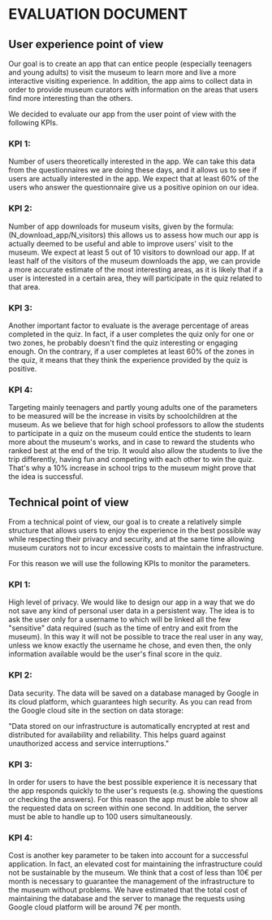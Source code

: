 # EVALUATION DOCUMENT

## User experience point of view
Our goal is to create an app that can entice people (especially teenagers and young adults) to visit the museum to learn more and live a more interactive visiting experience.
In addition, the app aims to collect data in order to provide museum curators with information on the areas that users find more interesting than the others.

We decided to evaluate our app from the user point of view with the following KPIs.


### KPI 1: 
Number of users theoretically interested in the app.
We can take this data from the questionnaires we are doing these days, and it allows us to see if users are actually interested in the app.
We expect that at least 60% of the users who answer the questionnaire give us a positive opinion on our idea.

### KPI 2:
Number of app downloads for museum visits, given by the formula: (N_download_app/N_visitors) this allows us to assess how much our app is actually deemed to be useful and able to improve users' visit to the museum.
We expect at least 5 out of 10 visitors to download our app.
If at least half of the visitors of the museum downloads the app, we can provide a more accurate estimate of the most interesting areas, as it is likely that if a user is interested in a certain area, they will participate in the quiz related to that area.

### KPI 3:
Another important factor to evaluate is the average percentage of areas completed in the quiz.
In fact, if a user completes the quiz only for one or two zones, he probably doesn't find the quiz interesting or engaging enough.
On the contrary, if a user completes at least 60% of the zones in the quiz, it means that they think the experience provided by the quiz is positive.

### KPI 4:
Targeting mainly teenagers and partly young adults one of the parameters to be measured will be the increase in visits by schoolchildren at the museum. 
As we believe that for high school professors to allow the students to participate in a quiz on the museum could entice the students to learn more about the museum's works, and in case  to reward the students who ranked best at the end of the trip.
It would also allow the students to live the trip differently, having fun and competing with each other to win the quiz.
That's why a 10% increase in school trips to the museum might prove that the idea is successful.




## Technical point of view
From a technical point of view, our goal is to create a relatively simple structure that allows users to enjoy the experience in the best possible way while respecting their privacy and security, and at the same time allowing museum curators not to incur excessive costs to maintain the infrastructure.

For this reason we will use the following KPIs to monitor the parameters.


### KPI 1:
High level of privacy.
We would like to design our app in a way that we do not save any kind of personal user data in a persistent way.
The idea is to ask the user only for a username to which will be linked all the few "sensitive" data required (such as the time of entry and exit from the museum).
In this way it will not be possible to trace the real user in any way, unless we know exactly the username he chose, and even then, the only information available would be the user's final score in the quiz.

### KPI 2:
Data security.
The data will be saved on a database managed by Google in its cloud platform, which guarantees high security.
As you can read from the Google cloud site in the section on data storage:

"Data stored on our infrastructure is automatically encrypted at rest and distributed for availability and reliability. 
This helps guard against unauthorized access and service interruptions."

### KPI 3:
In order for users to have the best possible experience it is necessary that the app responds quickly to the user's requests (e.g. showing the questions or checking the answers).
For this reason the app must be able to show all the requested data on screen within one second.
In addition, the server must be able to handle up to 100 users simultaneously.

### KPI 4:
Cost is another key parameter to be taken into account for a successful application.
In fact, an elevated cost for maintaining the infrastructure could not be sustainable by the museum.
We think that a cost of less than 10€ per month is necessary to guarantee the management of the infrastructure to the museum without problems.
We have estimated that the total cost of maintaining the database and the server to manage the requests using Google cloud platform will be around 7€ per month.



